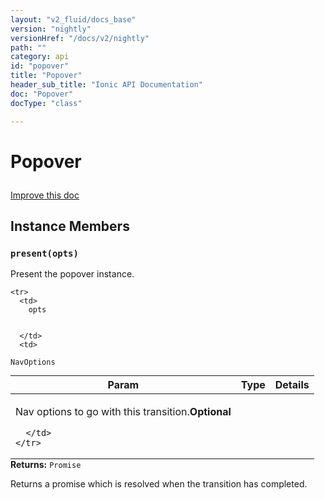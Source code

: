 ```yaml
---
layout: "v2_fluid/docs_base"
version: "nightly"
versionHref: "/docs/v2/nightly"
path: ""
category: api
id: "popover"
title: "Popover"
header_sub_title: "Ionic API Documentation"
doc: "Popover"
docType: "class"

---
```










<h1 class="api-title">
<a class="anchor" name="popover" href="#popover"></a>

Popover





</h1>

<a class="improve-v2-docs" href="http://github.com/driftyco/ionic/edit/master//Users/mhartington/GitHub/ionic/src/components/popover/popover.ts#L7">
Improve this doc
</a>










<!-- @usage tag -->


<!-- @property tags -->



<!-- instance methods on the class -->

<h2><a class="anchor" name="instance-members" href="#instance-members"></a>Instance Members</h2>

<div id="present"></div>

<h3>
<a class="anchor" name="present" href="#present"></a>
<code>present(opts)</code>
  

</h3>

Present the popover instance.



<table class="table param-table" style="margin:0;">
  <thead>
    <tr>
      <th>Param</th>
      <th>Type</th>
      <th>Details</th>
    </tr>
  </thead>
  <tbody>
    
    <tr>
      <td>
        opts
        
        
      </td>
      <td>
        
  <code>NavOptions</code>
      </td>
      <td>
        <p>Nav options to go with this transition.<strong class="tag">Optional</strong></p>

        
      </td>
    </tr>
    
  </tbody>
</table>





<div class="return-value">
<i class="icon ion-arrow-return-left"></i>
<b>Returns:</b> 
  <code>Promise</code> <p>Returns a promise which is resolved when the transition has completed.</p>


</div>







<!-- related link --><!-- end content block -->


<!-- end body block -->

